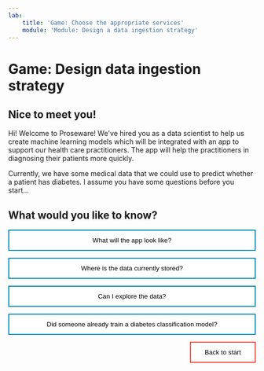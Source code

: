 ```yaml
---
lab:
    title: 'Game: Choose the appropriate services'
    module: 'Module: Design a data ingestion strategy'
---
```


<style>
.button  {
  border: none;
  color: black;
  width: 100%;
  padding: 12px 28px;
  background-color: white;
  border: 2px solid #008CBA;
  transition-duration: 0.4s;
}
.button:hover  {
  background-color: #008CBA;
  color: white; 
  border: 2px solid #008CBA;
}

.resetbutton  {
  border: none;
  color: black;
  float: right;
  padding: 12px 28px;
  background-color: white;
  border: 2px solid #f44336;
  transition-duration: 0.4s;
}
.resetbutton:hover  {
  background-color: #f44336;
  color: white; 
  border: 2px solid #f44336;
}
</style>

# Game: Design data ingestion strategy

## Nice to meet you!

Hi! Welcome to Proseware! We've hired you as a data scientist to help us create machine learning models which will be integrated with an app to support our health care practitioners. The app will help the practitioners in diagnosing their patients more quickly. 

Currently, we have some medical data that we could use to predict whether a patient has diabetes. I assume you have some questions before you start...

## What would you like to know?

<button class="button" onclick="window.location.href='Q1/01';">What will the app look like?</button>

<button class="button" onclick="window.location.href='Q1/02';">Where is the data currently stored?</button>

<button class="button" onclick="window.location.href='Q1/03';">Can I explore the data?</button>

<button class="button" onclick="window.location.href='Q1/04';">Did someone already train a diabetes classification model?</button>

<button class="resetbutton" onclick="window.location.href='https://microsoftlearning.github.io/mslearn-aml-design/';">Back to start</button>